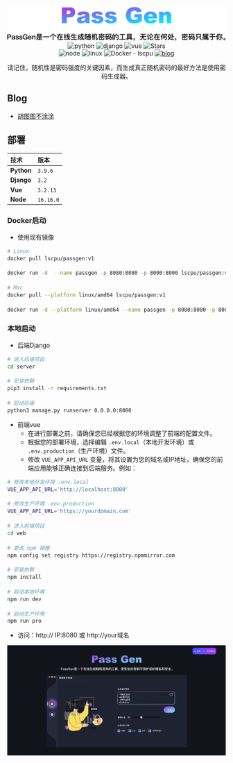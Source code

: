 <p align="center">
  <img src="web/src/assets/svg/md_logo.svg">
  <!-- <a href="https://www.python.org"> -->
    <img src="https://img.shields.io/badge/Python-3.9-3776AB.svg?style=flat&logo=python&logoColor=white" alt="python">
  <!-- </a> -->
  <!-- <a href="https://www.djangoproject.com"> -->
    <img src="https://img.shields.io/badge/Django-3.2-0077C6.svg?style=flat&logo=django&logoColor=white" alt="django">
  <!-- </a> -->
  <!-- <a href="https://vuejs.org"> -->
    <img src="https://img.shields.io/badge/Vue-3.2.13-0077C6.svg?style=flat&logo=vue&logoColor=white" alt="vue">
  <!-- </a> -->
  <!-- <a href="https://github.com/hukdoes/PassGen"> -->
    <img src="https://img.shields.io/github/stars/hukdoes/PassGen?color=%231890FF&style=flat-square" alt="Stars">
  <!-- </a> -->
  <br>
  <img src="https://img.shields.io/badge/Node.js-16.16.0-0077C6.svg?style=flat&logo=node&logoColor=white" alt="node">
  <img src="https://img.shields.io/badge/Linux-aliyun-0077C6.svg?style=flat&logo=linux&logoColor=white" alt="linux">
  <!-- <a href="https://hub.docker.com/r/lscpu/passgen"> -->
    <img src="https://img.shields.io/docker/pulls/lscpu/passgen" alt="Docker - lscpu">
  <!-- </a> -->
  <a href="https://ext4.cn">
    <img src="https://img.shields.io/badge/Blog-胡图图不涂涂-0077C6.svg?style=flat&logo=blog&logoColor=white" alt="blog">
  </a>
</p>

<p align="center">
    请记住，随机性是密码强度的关键因素，而生成真正随机密码的最好方法是使用密码生成器。
</p>




<!-- [![python](https://img.shields.io/badge/Python-3.9-3776AB.svg?style=flat&logo=python&logoColor=white)](https://www.python.org)
[![django](https://img.shields.io/badge/Django-3.2-0077C6.svg?style=flat&logo=django&logoColor=white)](https://www.djangoproject.com)
[![vue](https://img.shields.io/badge/Vue-3.2.13-0077C6.svg?style=flat&logo=vue&logoColor=white)](https://vuejs.org)
![node](https://img.shields.io/badge/Node.js-16.16.0-0077C6.svg?style=flat&logo=node&logoColor=white)
![linux](https://img.shields.io/badge/Linux-aliyun-0077C6.svg?style=flat&logo=linux&logoColor=white)
[![Docker - lscpu](https://img.shields.io/badge/Docker-lscpu-2496ed?logo=docker&logoColor=white)](https://hub.docker.com/r/lscpu/passgen)
[![blog](https://img.shields.io/badge/Blog-胡图图不涂涂-0077C6.svg?style=flat&logo=blog&logoColor=white)](https://ext4.cn) -->


<!-- **请记住，随机性是密码强度的关键因素，而生成真正随机密码的最好方法是使用密码生成器。** -->


## Blog

* [胡图图不涂涂](https://ext4.cn)

## 部署

| 技术      | 版本      |
|:----------|:---------|
| **Python** | `3.9.6`  |
| **Django** | `3.2`    |
| **Vue**    | `3.2.13` |
| **Node**   | `16.16.0`|

### Docker启动

- 使用现有镜像
```bash
# Linux
docker pull lscpu/passgen:v1

docker run -d  --name passgen -p 8080:8080 -p 8000:8000 lscpu/passgen:v1

# Mac
docker pull --platform linux/amd64 lscpu/passgen:v1

docker run -d --platform linux/amd64 --name passgen -p 8080:8080 -p 8000:8000 lscpu/passgen:v1
```

### 本地启动
* 后端Django

```bash
# 进入后端项目
cd server

# 安装依赖
pip3 install -r requirements.txt

# 启动后端
python3 manage.py runserver 0.0.0.0:8000
```
* 前端vue
  *   在进行部署之前，请确保您已经根据您的环境调整了前端的配置文件。
  *   根据您的部署环境，选择编辑 `.env.local`（本地开发环境）或 `.env.production`（生产环境）文件。
  *   修改 `VUE_APP_API_URL` 变量，将其设置为您的域名或IP地址，确保您的前端应用能够正确连接到后端服务。例如：
```bash
# 修改本地开发环境 .env.local
VUE_APP_API_URL='http://localhost:8000'

# 修改生产环境 .env.production
VUE_APP_API_URL='https://yourdomain.com'

# 进入前端项目
cd web

# 更改 npm 镜像
npm config set registry https://registry.npmmirror.com

# 安装依赖
npm install 

# 启动本地环境
npm run dev

# 启动生产环境
npm run pro
```
* 访问：http:// IP:8080 或 http://your域名

![PassGen](/web/src/assets/svg/passgen.jpg)